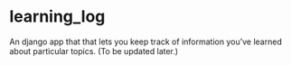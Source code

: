 # learning_log
An django app that that lets you keep track of information you’ve learned about particular topics. (To be updated later.)
